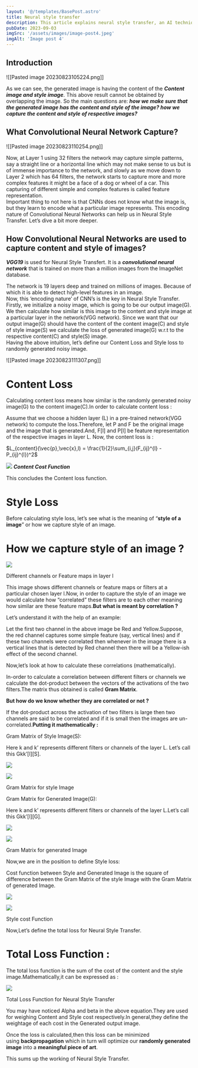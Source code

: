 ```yaml
---
layout: '@/templates/BasePost.astro'
title: Neural style transfer
description: This article explains neural style transfer, an AI technique combining the visual content of one image with the artistic style of another. It details how convolutional neural networks capture content and style, and how iterative optimization blends the two into a new hybrid image. A clear guide to this generative deep learning approach.
pubDate: 2023-09-03
imgSrc: '/assets/images/image-post4.jpeg'
imgAlt: 'Image post 4'
---
```


## Introduction

![[Pasted image 20230823105224.png]]

As we can see, the generated image is having the content of the ***Content image and style image***. This above result cannot be obtained by overlapping the image. So the main questions are:  ***how we make sure that the generated image has the content and style of the image?  how we capture the content and style of respective images?***

## What Convolutional Neural Network Capture?

![[Pasted image 20230823110254.png]]

Now, at Layer 1 using 32 filters the network may capture simple patterns, say a straight line or a horizontal line which may not make sense to us but is of immense importance to the network, and slowly as we move down to Layer 2 which has 64 filters, the network starts to capture more and more complex features it might be a face of a dog or wheel of a car. This capturing of different simple and complex features is called feature representation.  
Important thing to not here is that CNNs does not know what the image is, but they learn to encode what a particular image represents. This encoding nature of Convolutional Neural Networks can help us in Neural Style Transfer. Let’s dive a bit more deeper.

## How Convolutional Neural Networks are used to capture content and style of images?

***VGG19*** is used for Neural Style Transfert. It is a ***convolutional neural network*** that is trained on more than a million images from the ImageNet database. 

The network is 19 layers deep and trained on millions of images. Because of which it is able to detect high-level features in an image.  
Now, this ‘encoding nature’ of CNN’s is the key in Neural Style Transfer. Firstly, we initialize a noisy image, which is going to be our output image(G). We then calculate how similar is this image to the content and style image at a particular layer in the network(VGG network). Since we want that our output image(G) should have the content of the content image(C) and style of style image(S) we calculate the loss of generated image(G) w.r.t to the respective content(C) and style(S) image.  
Having the above intuition, let’s define our Content Loss and Style loss to randomly generated noisy image.

![[Pasted image 20230823111307.png]]

# Content Loss

Calculating content loss means how similar is the randomly generated noisy image(G) to the content image(C).In order to calculate content loss :

Assume that we choose a hidden layer (L) in a pre-trained network(VGG network) to compute the loss.Therefore, let P and F be the original image and the image that is generated.And, F[l] and P[l] be feature representation of the respective images in layer L. Now, the content loss is :

$L_{content}(\vec{p},\vec{x},l) = \frac{1}{2}\sum_{i,j}(F_{ij}^{l} - P_{ij}^{l})^2$


![](https://miro.medium.com/v2/resize:fit:1022/0*PJK8-P3tBWrUV1q1.png)
								***Content Cost Function***

This concludes the Content loss function.

# Style Loss

Before calculating style loss, let’s see what is the meaning of “**style of a image**” or how we capture style of an image.

# How we capture style of an image ?

![](https://miro.medium.com/v2/resize:fit:264/0*dyVKNRn36XORjr9v.png)

Different channels or Feature maps in layer l

This image shows different channels or feature maps or filters at a particular chosen layer l.Now, in order to capture the style of an image we would calculate how “correlated” these filters are to each other meaning how similar are these feature maps.**But what is meant by correlation ?**

Let’s understand it with the help of an example:

Let the first two channel in the above image be Red and Yellow.Suppose, the red channel captures some simple feature (say, vertical lines) and if these two channels were correlated then whenever in the image there is a vertical lines that is detected by Red channel then there will be a Yellow-ish effect of the second channel.

Now,let’s look at how to calculate these correlations (mathematically).

In-order to calculate a correlation between different filters or channels we calculate the dot-product between the vectors of the activations of the two filters.The matrix thus obtained is called **Gram Matrix**.

**But how do we know whether they are correlated or not ?**

If the dot-product across the activation of two filters is large then two channels are said to be correlated and if it is small then the images are un-correlated.**Putting it mathematically :**

Gram Matrix of Style Image(S):

Here k and k’ represents different filters or channels of the layer L. Let’s call this Gkk’[l][S].

![](https://miro.medium.com/v2/resize:fit:57/0*Zp5g7npg6yhwM3MF)

![](https://miro.medium.com/v2/resize:fit:623/0*L8Y_zB0tWkcxFKMh.png)

Gram Matrix for style Image

Gram Matrix for Generated Image(G):

Here k and k’ represents different filters or channels of the layer L.Let’s call this Gkk’[l][G].

![](https://miro.medium.com/v2/resize:fit:57/0*Y5tb6gh4j9WcIpNO)

![](https://miro.medium.com/v2/resize:fit:780/0*yjkYrNf7A_oMB_2V.png)

Gram Matrix for generated Image

Now,we are in the position to define Style loss:

Cost function between Style and Generated Image is the square of difference between the Gram Matrix of the style Image with the Gram Matrix of generated Image.

![](https://miro.medium.com/v2/resize:fit:57/0*EWbEArntM2KX6prE)

![](https://miro.medium.com/v2/resize:fit:873/0*2LrpMFwbhD8OePdd.png)

Style cost Function

Now,Let’s define the total loss for Neural Style Transfer.

# Total Loss Function :

The total loss function is the sum of the cost of the content and the style image.Mathematically,it can be expressed as :

![](https://miro.medium.com/v2/resize:fit:1050/0*JPXny-rYTIeZRSb4.png)

Total Loss Function for Neural Style Transfer

You may have noticed Alpha and beta in the above equation.They are used for weighing Content and Style cost respectively.In general,they define the weightage of each cost in the Generated output image.

Once the loss is calculated,then this loss can be minimized using **backpropagation** which in turn will optimize our **randomly generated image** into a **meaningful piece of art**.

This sums up the working of Neural Style Transfer.